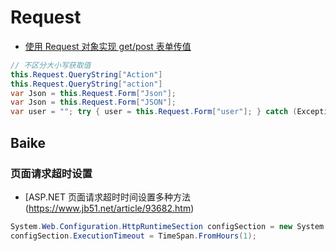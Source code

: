 # Request

- [使用 Request 对象实现 get/post 表单传值](https://blog.csdn.net/winycg/article/details/68942517)

```C#
// 不区分大小写获取值
this.Request.QueryString["Action"]
this.Request.QueryString["action"]
var Json = this.Request.Form["Json"];
var Json = this.Request.Form["JSON"];
var user = ""; try { user = this.Request.Form["user"]; } catch (Exception) { }
```

## Baike

### 页面请求超时设置

- [ASP.NET 页面请求超时时间设置多种方法(https://www.jb51.net/article/93682.htm)

```c#
System.Web.Configuration.HttpRuntimeSection configSection = new System.Web.Configuration.HttpRuntimeSection();
configSection.ExecutionTimeout = TimeSpan.FromHours(1);
```
